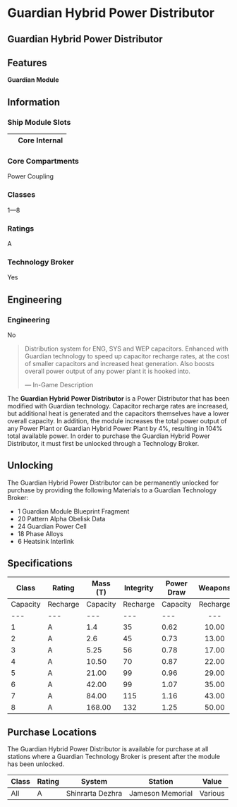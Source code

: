 # Guardian Hybrid Power Distributor
## **Guardian Hybrid Power Distributor**

		

## Features

**Guardian Module**

## Information

### Ship Module Slots
|  | Core Internal |
| --- | --- |

### Core Compartments

Power Coupling

### Classes

1—8

### Ratings

A

### Technology Broker

Yes

## Engineering

###  Engineering

No

> 
> 
> Distribution system for ENG, SYS and WEP capacitors. Enhanced with Guardian technology to speed up capacitor recharge rates, at the cost of smaller capacitors and increased heat generation. Also boosts overall power output of any power plant it is hooked into.
> 
> 
> — In-Game Description
> 

The **Guardian Hybrid Power Distributor** is a Power Distributor that has been modified with Guardian technology. Capacitor recharge rates are increased, but additional heat is generated and the capacitors themselves have a lower overall capacity. In addition, the module increases the total power output of any Power Plant or Guardian Hybrid Power Plant by 4%, resulting in 104% total available power. In order to purchase the Guardian Hybrid Power Distributor, it must first be unlocked through a Technology Broker.

## Unlocking

The Guardian Hybrid Power Distributor can be permanently unlocked for purchase by providing the following Materials to a Guardian Technology Broker:

- 1 Guardian Module Blueprint Fragment
- 20 Pattern Alpha Obelisk Data
- 24 Guardian Power Cell
- 18 Phase Alloys
- 6 Heatsink Interlink

## Specifications

| Class | Rating | Mass (T) | Integrity | Power Draw | Weapons | Weapons | Engines | Engines | Systems | Systems | Value (CR) |
| --- | --- | --- | --- | --- | :---: | :---: | :---: | :---: | :---: | :---: | --- |
| Capacity | Recharge | Capacity | Recharge | Capacity | Recharge |
| --- | --- | --- | --- | --- | --- |
| 1 | A | 1.4 | 35 | 0.62 | 10.00 | 2.50 | 9.00 | 0.80 | 10.00 | 0.80 | 35,940 |
| 2 | A | 2.6 | 45 | 0.73 | 13.00 | 3.10 | 11.00 | 1.00 | 11.00 | 1.00 | 97,929 |
| 3 | A | 5.25 | 56 | 0.78 | 17.00 | 3.90 | 14.00 | 1.70 | 14.00 | 1.70 | 273,223 |
| 4 | A | 10.50 | 70 | 0.87 | 22.00 | 4.90 | 17.00 | 2.50 | 17.00 | 2.50 | 762,291 |
| 5 | A | 21.00 | 99 | 0.96 | 29.00 | 6.00 | 22.00 | 3.30 | 22.00 | 3.30 | 2,126,788 |
| 6 | A | 42.00 | 99 | 1.07 | 35.00 | 7.30 | 26.00 | 4.20 | 26.00 | 4.20 | 5,933,735 |
| 7 | A | 84.00 | 115 | 1.16 | 43.00 | 8.50 | 31.00 | 5.20 | 31.00 | 5.20 | 16,555,121 |
| 8 | A | 168.00 | 132 | 1.25 | 50.00 | 10.10 | 36.00 | 6.20 | 36.00 | 6.20 | 46,188,786 |

## Purchase Locations

The Guardian Hybrid Power Distributor is available for purchase at all stations where a Guardian Technology Broker is present after the module has been unlocked.

| Class | Rating | System | Station | Value |
| --- | --- | --- | --- | --- |
| All | A | Shinrarta Dezhra | Jameson Memorial | Various |